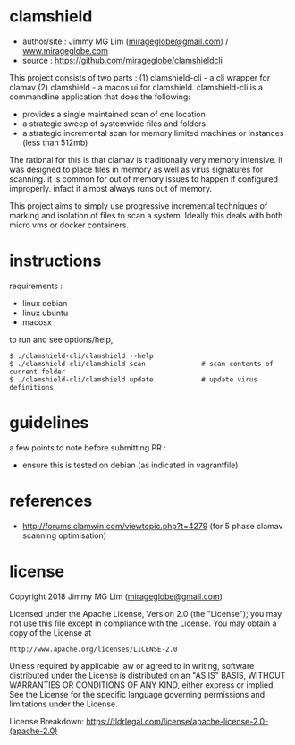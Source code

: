 
# clamshield

- author/site : Jimmy MG Lim (mirageglobe@gmail.com) / www.mirageglobe.com
- source : https://github.com/mirageglobe/clamshieldcli

This project consists of two parts : (1) clamshield-cli - a cli wrapper for clamav (2) clamshield - a macos ui for clamshield. clamshield-cli is a commandline application that does the following:

* provides a single maintained scan of one location
* a strategic sweep of systemwide files and folders
* a strategic incremental scan for memory limited machines or instances (less than 512mb)

The rational for this is that clamav is traditionally very memory intensive. it was designed to place files in memory as well as virus signatures for scanning. it is common for out of memory issues to happen if configured improperly. infact it almost always runs out of memory.

This project aims to simply use progressive incremental techniques of marking and isolation of files to scan a system. Ideally this deals with both micro vms or docker containers.

# instructions

requirements :

- linux debian
- linux ubuntu
- macosx

to run and see options/help,

```
$ ./clamshield-cli/clamshield --help
$ ./clamshield-cli/clamshield scan              # scan contents of current folder
$ ./clamshield-cli/clamshield update            # update virus definitions
```

# guidelines

a few points to note before submitting PR :

- ensure this is tested on debian (as indicated in vagrantfile)

# references

- http://forums.clamwin.com/viewtopic.php?t=4279 (for 5 phase clamav scanning optimisation)

# license

Copyright 2018 Jimmy MG Lim (mirageglobe@gmail.com)

Licensed under the Apache License, Version 2.0 (the "License");
you may not use this file except in compliance with the License.
You may obtain a copy of the License at

    http://www.apache.org/licenses/LICENSE-2.0

Unless required by applicable law or agreed to in writing, software
distributed under the License is distributed on an "AS IS" BASIS,
WITHOUT WARRANTIES OR CONDITIONS OF ANY KIND, either express or implied.
See the License for the specific language governing permissions and
limitations under the License.

License Breakdown: https://tldrlegal.com/license/apache-license-2.0-(apache-2.0)

